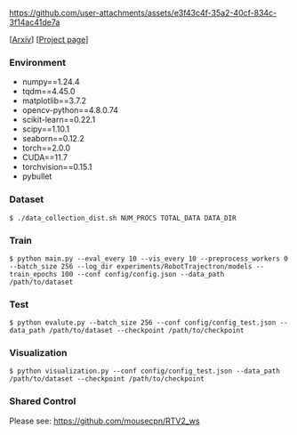 https://github.com/user-attachments/assets/e3f43c4f-35a2-40cf-834c-3f14ac41de7a

[[Arxiv](https://arxiv.org/abs/2509.19954)] [[Project page](https://mousecpn.github.io/RTV2_page/)]

### Environment

 - numpy==1.24.4
 - tqdm==4.45.0
 - matplotlib==3.7.2
 - opencv-python==4.8.0.74
 - scikit-learn==0.22.1
 - scipy==1.10.1
 - seaborn==0.12.2
 - torch==2.0.0
 - CUDA==11.7
 - torchvision==0.15.1
 - pybullet


### Dataset

```
$ ./data_collection_dist.sh NUM_PROCS TOTAL_DATA DATA_DIR
```



### Train

```
$ python main.py --eval_every 10 --vis_every 10 --preprocess_workers 0 --batch_size 256 --log_dir experiments/RobotTrajectron/models --train_epochs 100 --conf config/config.json --data_path /path/to/dataset
```


### Test
```
$ python evalute.py --batch_size 256 --conf config/config_test.json --data_path /path/to/dataset --checkpoint /path/to/checkpoint
```


### Visualization
```
$ python visualization.py --conf config/config_test.json --data_path /path/to/dataset --checkpoint /path/to/checkpoint
```


### Shared Control
Please see: https://github.com/mousecpn/RTV2_ws
